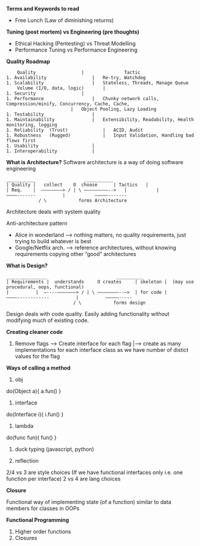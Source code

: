 
**Terms and Keywords to read**

- Free Lunch (Law of diminishing returns)


**Tuning (post mortem) vs Engineering (pre thoughts)**
- Ethical Hacking (Pentesting) vs Threat Modelling
- Performance Tuning vs Performance Engineering


**Quality Roadmap**
```
	Quality					|				Tactic
1. Availability					|	Re-try, Watchdog
1. Scalability					|	Stateless, Threads, Manage Queue
	Volume (I/O, data, logic)		|	
1. Security					|
1. Performance					|	Chunky network calls, Compression/minify, Concurrency, Cache, Cache,
						|	Object Pooling, Lazy Loading
1. Testability					|	
1. Maintainability				|	Extensibility, Readability, Health monitoring, logging
1. Reliability	(Trust)				|	ACID, Audit
1. Robustness	(Rugged)			|	Input Validation, Handling bad flows first
1. Usability					|
1. Interoperability				|
```


**What is Architecture?**
Software architecture is a way of doing software engineering

```
___________				     ___________
| Quality |   collect	 O	choose	    | Tactics   |
| Req.    |  ————————> / | \ —————————-->   | 	        |
————------- 		 |		     —————-------
			/ \    		   forms Architecture
```
Architecture deals with system quality

Anti-architecture pattern
- Alice in wonderland —> nothing matters, no quality requirements, just trying to build whatever is best
- Google/Netflix arch. —> reference architectures, without knowing requirements copying other “good” architectures


**What is Design?**

```
_______________				             __________
| Requirements |  understands	  O	creates	    | skeleton |  (may use procedural, oops, functional)
| 	       |  —----———————> / | \ ————————--—>  | for code |
————------------		  |		     —————-----
		                 / \		    forms design
```

Design deals with code quality.
Easily adding functionality without modifying much of existing code.


**Creating cleaner code**

1. Remove flags --> Create interface for each flag
			|--> create as many implementations for each interface class as we have number of distict
				values for the flag


**Ways of calling a method**

1. obj

do(Object a){
    a.fun()
}

1. interface

do(Interface i){
    i.fun()
}

1. lambda

do(func fun){
    fun()
}

1. duck typing (javascript, python)

1. reflection

2/4 vs 3 are style choices (If we have functional interfaces only i.e. one function per interface)
2 vs 4 are lang choices


**Closure**

Functional way of implementing state (of a function) similar to data members for classes in OOPs


**Functional Programming**

1. Higher order functions
1. Closures
